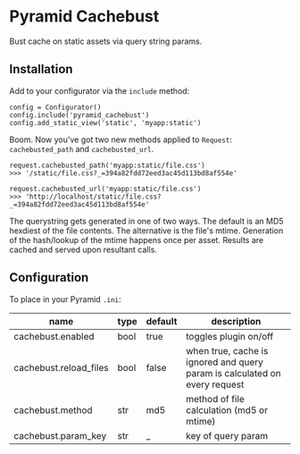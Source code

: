 # Pyramid Cachebust
Bust cache on static assets via query string params.

## Installation
Add to your configurator via the `include` method:

    config = Configurator()
    config.include('pyramid_cachebust')
    config.add_static_view('static', 'myapp:static')

Boom. Now you've got two new methods applied to `Request`: `cachebusted_path` and `cachebusted_url`.

    request.cachebusted_path('myapp:static/file.css')
    >>> '/static/file.css?_=394a82fdd72eed3ac45d113bd8af554e'

    request.cachebusted_url('myapp:static/file.css')
    >>> 'http://localhost/static/file.css?_=394a82fdd72eed3ac45d113bd8af554e'

The querystring gets generated in one of two ways. The default is an MD5 hexdiest of the file contents. The alternative is the file's mtime. Generation of the hash/lookup of the mtime happens once per asset. Results are cached and served upon resultant calls.

## Configuration
To place in your Pyramid `.ini`:

| name                    | type    | default   | description
|-------------------------|---------|-----------|-------------
| cachebust.enabled       | bool    | true      | toggles plugin on/off
| cachebust.reload_files  | bool    | false     | when true, cache is ignored and query param is calculated on every request
| cachebust.method        | str     | md5       | method of file calculation (md5 or mtime)
| cachebust.param_key     | str     | _         | key of query param
